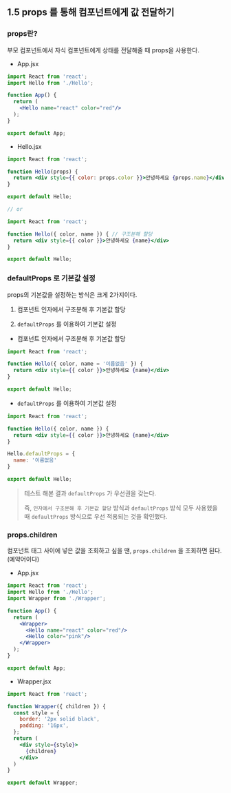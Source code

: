 ## 1.5 props 를 통해 컴포넌트에게 값 전달하기

### props란?

부모 컴포넌트에서 자식 컴포넌트에게 상태를 전달해줄 때 props을 사용한다.

- App.jsx

```jsx
import React from 'react';
import Hello from './Hello';

function App() {
  return (
    <Hello name="react" color="red"/>
  );
}

export default App;
```



- Hello.jsx

```jsx
import React from 'react';

function Hello(props) {
  return <div style={{ color: props.color }}>안녕하세요 {props.name}</div>
}

export default Hello;

// or

import React from 'react';

function Hello({ color, name }) { // 구조분해 할당
  return <div style={{ color }}>안녕하세요 {name}</div>
}

export default Hello;

```



### defaultProps 로 기본값 설정

props의 기본값을 설정하는 방식은 크게 2가지이다.

1. 컴포넌트 인자에서 구조분해 후 기본값 할당

2. `defaultProps` 를 이용하여 기본값 설정



- 컴포넌트 인자에서 구조분해 후 기본값 할당

```jsx
import React from 'react';

function Hello({ color, name = '이름없음' }) {
  return <div style={{ color }}>안녕하세요 {name}</div>
}

export default Hello;
```



- `defaultProps` 를 이용하여 기본값 설정

```jsx
import React from 'react';

function Hello({ color, name }) {
  return <div style={{ color }}>안녕하세요 {name}</div>
}

Hello.defaultProps = {
  name: '이름없음'
}

export default Hello;
```



> 테스트 해본 결과 `defaultProps` 가 우선권을 갖는다.
>
> 즉, `인자에서 구조분해 후 기본값 할당` 방식과 `defaultProps` 방식 모두 사용했을 때 `defaultProps` 방식으로 우선 적용되는 것을 확인했다.



### props.children

컴포넌트 태그 사이에 넣은 값을 조회하고 싶을 땐, `props.children` 을 조회하면 된다. (예약어이다)



- App.jsx

```jsx
import React from 'react';
import Hello from './Hello';
import Wrapper from './Wrapper';

function App() {
  return (
    <Wrapper>
      <Hello name="react" color="red"/>
      <Hello color="pink"/>
    </Wrapper>
  );
}

export default App;
```



- Wrapper.jsx

```jsx
import React from 'react';

function Wrapper({ children }) {
  const style = {
    border: '2px solid black',
    padding: '16px',
  };
  return (
    <div style={style}>
      {children}
    </div>
  )
}

export default Wrapper;
```

